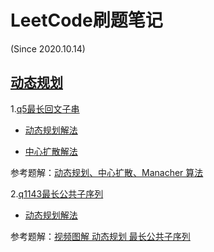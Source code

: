 # LeetCode刷题笔记
(Since 2020.10.14)

## [动态规划](https://github.com/bannima/LeetCodeInAction/tree/master/dynamic_program)

1.[q5最长回文子串](https://github.com/bannima/LeetCodeInAction/tree/master/dynamic_program/q5_longestPalindrome)
- [动态规划解法](https://github.com/bannima/LeetCodeInAction/blob/master/dynamic_program/q5_longestPalindrome/dp_solution.py)

- [中心扩散解法](https://github.com/bannima/LeetCodeInAction/blob/master/dynamic_program/q5_longestPalindrome/center_solution.py)

参考题解：[动态规划、中心扩散、Manacher 算法](https://leetcode-cn.com/problems/longest-palindromic-substring/solution/zhong-xin-kuo-san-dong-tai-gui-hua-by-liweiwei1419/)

2.[q1143最长公共子序列](https://github.com/bannima/LeetCodeInAction/tree/master/dynamic_program/q1143_longestCommonSubsequence)
- [动态规划解法](https://github.com/bannima/LeetCodeInAction/blob/master/dynamic_program/q1143_longestCommonSubsequence/DP_Solution.py)

参考题解：[视频图解 动态规划 最长公共子序列](https://leetcode-cn.com/problems/longest-common-subsequence/solution/shi-pin-jiang-jie-shi-yong-dong-tai-gui-hua-qiu-ji/)